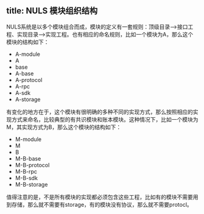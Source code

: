 title: NULS 模块组织结构
---

NULS系统是以多个模块组合而成，模块的定义有一套规则：顶级目录—>接口工程、实现目录—>实现工程。也有相应的命名规则，比如一个模块为A，那么这个模块的结构如下：

* A-module
* A
* base
* A-base
* A-protocol
* A-rpc
* A-sdk
* A-storage

有变化的地方在于，这个模块有很明确的多种不同的实现方式，那么按照相应的实现方式来命名，比较典型的有共识模块和账本模块。这种情况下，比如一个模块为M，其实现方式为B，那么这个模块的结构如下：

* M-module
* M
* B
* M-B-base
* M-B-protocol
* M-B-rpc
* M-B-sdk
* M-B-storage

值得注意的是，不是所有模块的实现都必须包含这些工程，比如有的模块不需要用到存储，那么就不需要有storage，有的模块没有协议，那么就不需要protocl。